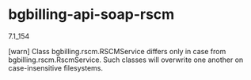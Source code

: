 # bgbilling-api-soap-rscm

7.1_154

[warn] Class bgbilling.rscm.RSCMService differs only in case from bgbilling.rscm.RscmService. Such classes will overwrite one another on case-insensitive filesystems.
